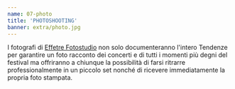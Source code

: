 ```yaml
---
name: 07-photo
title: 'PHOTOSHOOTING'
banner: extra/photo.jpg
---
```


I fotografi di <a href="https://www.facebook.com/fotosposi4you/" target="_blank" rel="noopener">Effetre Fotostudio</a> non solo documenteranno l'intero Tendenze per garantire un foto racconto dei concerti e di tutti i momenti più degni del festival ma offriranno a chiunque la possibilità di farsi ritrarre professionalmente in un piccolo set nonché di ricevere immediatamente la propria foto stampata.

